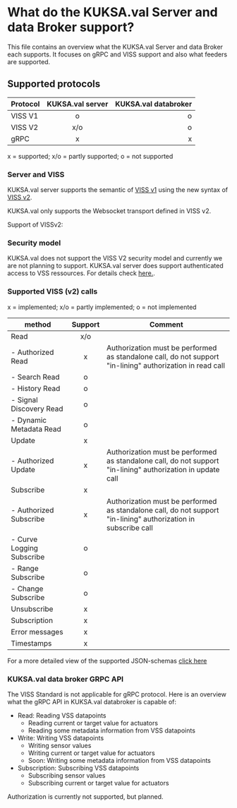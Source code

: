 # What do the KUKSA.val Server and data Broker support?
This file contains an overview what the KUKSA.val Server and data Broker each supports. It focuses on gRPC and VISS support and also what feeders are supported.

## Supported protocols


| Protocol   |      KUKSA.val server      |  KUKSA.val databroker   |
|------------|:-----------------:|----------:|
| VISS V1    |      o           |     o     |
| VISS V2    |     x/o          |     o     |
| gRPC       |      x           |     x     |

x = supported; x/o = partly supported; o = not supported


### Server and VISS 

KUKSA.val server supports the semantic of [VISS v1](https://www.w3.org/TR/vehicle-information-service/) using the new syntax of [VISS v2](https://www.w3.org/TR/viss2-core/).

KUKSA.val only supports the Websocket transport defined in VISS v2.

Support of VISSv2:

### Security model
KUKSA.val does not support the VISS V2 security model and currently we are not planning to support. KUKSA.val server does support authenticated access to VSS ressources. For details check [here.](../KUKSA.val_server/jwt.md).

### Supported VISS (v2) calls

x = implemented; x/o = partly implemented; o = not implemented


| method            |   Support                     | Comment |
|-----------        |:-------------:                | --- |
| Read              |            x/o                | |
|   - Authorized Read |             x               | Authorization must be performed as standalone call, do not support "in-lining" authorization in read call |
|   - Search Read   |             o                 | |
|   - History Read  |             o                 | |
|   - Signal Discovery Read |             o            |     |
|   - Dynamic Metadata Read |             o             |    |
| Update            |             x                 ||
|   - Authorized Update |             x               | Authorization must be performed as standalone call, do not support "in-lining" authorization in update call  |
| Subscribe         |             x                 ||
|   - Authorized Subscribe |             x            |  Authorization must be performed as standalone call, do not support "in-lining" authorization in subscribe call    |
|   - Curve Logging Subscribe |             o          |       |
|   - Range Subscribe |             o                 ||
|   - Change Subscribe |             o                 ||
| Unsubscribe       |             x                 ||
| Subscription      |             x                 ||
| Error messages    |             x                 ||
| Timestamps        |             x                 ||

For a more detailed view of the supported JSON-schemas [click here](https://github.com/eclipse/kuksa.val/blob/master/kuksa-val-server/include/VSSRequestJsonSchema.hpp)


### KUKSA.val data broker GRPC API
The VISS Standard is not applicable for gRPC protocol. Here is an overview what the gRPC API in KUKSA.val databroker is capable of:

  * Read: Reading VSS datapoints 
    * Reading current or target value for actuators
    * Reading some metadata information from VSS datapoints
  * Write: Writing VSS datapoints
    * Writing sensor values
    * Writing current or target value for actuators
    * Soon: Writing some metadata information from VSS datapoints
  * Subscription: Subscribing VSS datapoints
    * Subscribing sensor values
    * Subscribing current or target value for actuators

Authorization is currently not supported, but planned.

